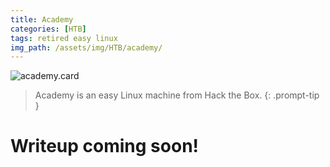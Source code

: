 ```yaml
---
title: Academy
categories: [HTB]
tags: retired easy linux
img_path: /assets/img/HTB/academy/
---
```


![academy.card](Academy.png)

> Academy is an easy Linux machine from Hack the Box. 
{: .prompt-tip }

# Writeup coming soon!